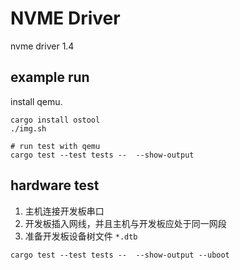 # NVME Driver

nvme driver 1.4

## example run

install qemu.

```shell
cargo install ostool
./img.sh

# run test with qemu
cargo test --test tests --  --show-output
```

## hardware test

1. 主机连接开发板串口
2. 开发板插入网线，并且主机与开发板应处于同一网段
3. 准备开发板设备树文件 `*.dtb`

```shell
cargo test --test tests --  --show-output --uboot
```
